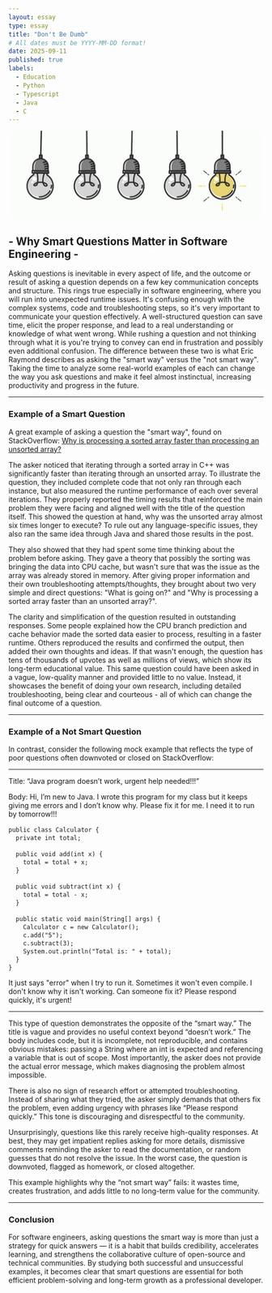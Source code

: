 ```yaml
---
layout: essay
type: essay
title: "Don't Be Dumb"
# All dates must be YYYY-MM-DD format!
date: 2025-09-11
published: true
labels:
  - Education
  - Python
  - Typescript
  - Java
  - C
---
```



<div class="essay-page">
  <img src="../img/essays/lightbulbs3.jpg" class="essay-header-img" alt="Light Bulbs">
</div>

<div class="text-center">
  <h2> - Why Smart Questions Matter in Software Engineering - </h2>
</div>

Asking questions is inevitable in every aspect of life, and the outcome or result of asking a question depends on a few key communication concepts and structure. This rings true especially in software engineering, where you will run into unexpected runtime issues. It's confusing enough with the complex systems, code and troubleshooting steps, so it's very important to communicate your question effectively. A well-structured question can save time, elicit the proper response, and lead to a real understanding or knowledge of what went wrong. While rushing a question and not thinking through what it is you're trying to convey can end in frustration and possibly even additional confusion. The difference between these two is what Eric Raymond describes as asking the "smart way" versus the "not smart way". Taking the time to analyze some real-world examples of each can change the way you ask questions and make it feel almost instinctual, increasing productivity and progress in the future.

---

### Example of a Smart Question

A great example of asking a question the "smart way", found on StackOverflow: [Why is processing a sorted array faster than processing an unsorted array?](https://stackoverflow.com/questions/11227809/why-is-processing-a-sorted-array-faster-than-processing-an-unsorted-array)

The asker noticed that iterating through a sorted array in C++ was significantly faster than iterating through an unsorted array. To illustrate the question, they included complete code that not only ran through each instance, but also measured the runtime performance of each over several iterations. They properly reported the timing results that reinforced the main problem they were facing and aligned well with the title of the question itself. This showed the question at hand, why was the unsorted array almost six times longer to execute? To rule out any language-specific issues, they also ran the same idea through Java and shared those results in the post.

They also showed that they had spent some time thinking about the problem before asking. They gave a theory that possibly the sorting was bringing the data into CPU cache, but wasn't sure that was the issue as the array was already stored in memory. After giving proper information and their own troubleshooting attempts/thoughts, they brought about two very simple and direct questions: "What is going on?" and "Why is processing a sorted array faster than an unsorted array?".

The clarity and simplification of the question resulted in outstanding responses. Some people explained how the CPU branch prediction and cache behavior made the sorted data easier to process, resulting in a faster runtime. Others reproduced the results and confirmed the output, then added their own thoughts and ideas. If that wasn't enough, the question has tens of thousands of upvotes as well as millions of views, which show its long-term educational value. This same question could have been asked in a vague, low-quality manner and provided little to no value. Instead, it showcases the benefit of doing your own research, including detailed troubleshooting, being clear and courteous - all of which can change the final outcome of a question.

---

### Example of a Not Smart Question

In contrast, consider the following mock example that reflects the type of poor questions often downvoted or closed on StackOverflow:

____________________________________________________________

Title: “Java program doesn’t work, urgent help needed!!!”

Body:
  Hi, I’m new to Java. I wrote this program for my class but it keeps giving me errors and I don’t know why. Please fix it for me. I need it to run by tomorrow!!!

    public class Calculator {
      private int total;

      public void add(int x) {
        total = total + x;
      }

      public void subtract(int x) {
        total = total - x;
      }

      public static void main(String[] args) {
        Calculator c = new Calculator();
        c.add("5");
        c.subtract(3);
        System.out.println("Total is: " + total);
      }
    }

  It just says "error" when I try to run it. Sometimes it won't even compile. I don't know why it isn't working. Can someone fix it? Please respond quickly, it's urgent!
  
____________________________________________________________

This type of question demonstrates the opposite of the “smart way.” The title is vague and provides no useful context beyond “doesn’t work.” The body includes code, but it is incomplete, not reproducible, and contains obvious mistakes: passing a String where an int is expected and referencing a variable that is out of scope. Most importantly, the asker does not provide the actual error message, which makes diagnosing the problem almost impossible.

There is also no sign of research effort or attempted troubleshooting. Instead of sharing what they tried, the asker simply demands that others fix the problem, even adding urgency with phrases like “Please respond quickly.” This tone is discouraging and disrespectful to the community.

Unsurprisingly, questions like this rarely receive high-quality responses. At best, they may get impatient replies asking for more details, dismissive comments reminding the asker to read the documentation, or random guesses that do not resolve the issue. In the worst case, the question is downvoted, flagged as homework, or closed altogether.

This example highlights why the “not smart way” fails: it wastes time, creates frustration, and adds little to no long-term value for the community.

---

### Conclusion

For software engineers, asking questions the smart way is more than just a strategy for quick answers — it is a habit that builds credibility, accelerates learning, and strengthens the collaborative culture of open-source and technical communities. By studying both successful and unsuccessful examples, it becomes clear that smart questions are essential for both efficient problem-solving and long-term growth as a professional developer.

